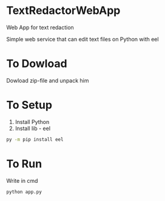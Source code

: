 # TextRedactorWebApp

Web App for text redaction

Simple web service that can edit text files on Python with eel

# To Dowload

Dowload zip-file and unpack him

# To Setup

1. Install Python
2. Install lib - eel

```bash
py -m pip install eel
```

# To Run

Write in cmd

```bash
python app.py
```
